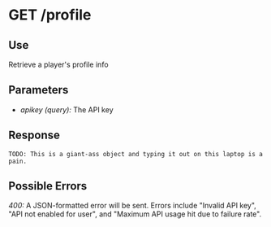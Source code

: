# GET /profile

## Use

Retrieve a player's profile info

## Parameters

* _apikey (query):_ The API key

## Response

    TODO: This is a giant-ass object and typing it out on this laptop is a pain.

## Possible Errors

_400:_ A JSON-formatted error will be sent. Errors include "Invalid API key", "API not enabled for user", and "Maximum API usage hit due to failure rate".